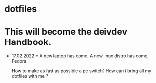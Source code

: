 # dotfiles

# This will become the deivdev Handbook. 



* 17.02.2022 *
  A new laptop has come.
  A new linux distro has come, Fedora.

  How to make as fast as possible a pc switch? 
  How can i bring all my dotfiles with me ? 
